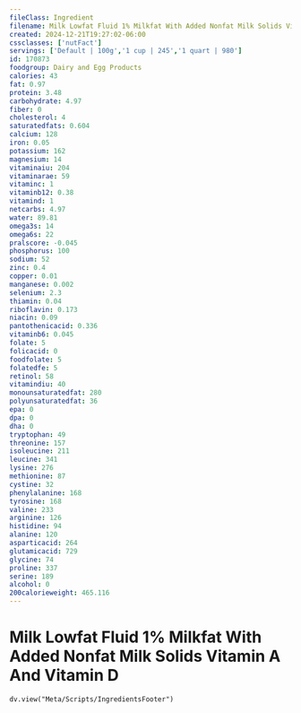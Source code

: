 ```yaml
---
fileClass: Ingredient
filename: Milk Lowfat Fluid 1% Milkfat With Added Nonfat Milk Solids Vitamin A And Vitamin D
created: 2024-12-21T19:27:02-06:00
cssclasses: ['nutFact']
servings: ['Default | 100g','1 cup | 245','1 quart | 980']
id: 170873
foodgroup: Dairy and Egg Products
calories: 43
fat: 0.97
protein: 3.48
carbohydrate: 4.97
fiber: 0
cholesterol: 4
saturatedfats: 0.604
calcium: 128
iron: 0.05
potassium: 162
magnesium: 14
vitaminaiu: 204
vitaminarae: 59
vitaminc: 1
vitaminb12: 0.38
vitamind: 1
netcarbs: 4.97
water: 89.81
omega3s: 14
omega6s: 22
pralscore: -0.045
phosphorus: 100
sodium: 52
zinc: 0.4
copper: 0.01
manganese: 0.002
selenium: 2.3
thiamin: 0.04
riboflavin: 0.173
niacin: 0.09
pantothenicacid: 0.336
vitaminb6: 0.045
folate: 5
folicacid: 0
foodfolate: 5
folatedfe: 5
retinol: 58
vitamindiu: 40
monounsaturatedfat: 280
polyunsaturatedfat: 36
epa: 0
dpa: 0
dha: 0
tryptophan: 49
threonine: 157
isoleucine: 211
leucine: 341
lysine: 276
methionine: 87
cystine: 32
phenylalanine: 168
tyrosine: 168
valine: 233
arginine: 126
histidine: 94
alanine: 120
asparticacid: 264
glutamicacid: 729
glycine: 74
proline: 337
serine: 189
alcohol: 0
200calorieweight: 465.116
---
```


# Milk Lowfat Fluid 1% Milkfat With Added Nonfat Milk Solids Vitamin A And Vitamin D

```dataviewjs
dv.view("Meta/Scripts/IngredientsFooter")
```